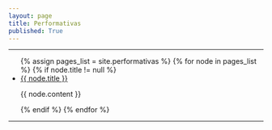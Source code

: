 ```yaml
---
layout: page
title: Performativas
published: True
---
```

<hr>
<ul>
{% assign pages_list = site.performativas %}
{% for node in pages_list %}
{% if node.title != null %}

<li class="nav-item">
<a class="nav-link{% if page.url == node.url %} nav-link-active{% endif %}" href="{{ node.url }}">{{ node.title }}</a>
</li>

{{ node.content }}

{% endif %}
{% endfor %}
</ul>
<hr>
